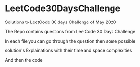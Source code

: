 # LeetCode30DaysChallenge

Solutions to LeetCode 30 days Challenge of May 2020

The Repo contains questions from LeetCode 30 Days Challenge 

In each file you can go through the question then some possible 

solution's Explainations with their time and space complexities

And then the code

